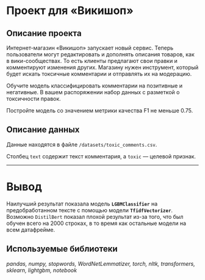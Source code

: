 # Проект для «Викишоп»

## Описание проекта
Интернет-магазин «Викишоп» запускает новый сервис. Теперь пользователи могут редактировать и дополнять описания товаров, как в вики-сообществах. То есть клиенты предлагают свои правки и комментируют изменения других. Магазину нужен инструмент, который будет искать токсичные комментарии и отправлять их на модерацию. 

Обучите модель классифицировать комментарии на позитивные и негативные. В вашем распоряжении набор данных с разметкой о токсичности правок.

Постройте модель со значением метрики качества F1 не меньше 0.75. 

## Описание данных

Данные находятся в файле `/datasets/toxic_comments.csv`.

Столбец `text` содержит текст комментария, а `toxic` — целевой признак.

---
# Вывод
Наилучший результат показала модель **`LGBMClassifier`** на предобработанном тексте с помощью модели **`TfidfVectorizer`**. Возможно `DistilBert` показал плохой результат из-за того, что был обучен всего на 2000 строках, в то время как остальные модели на всем датафрейме.

## Используемые библиотеки
*pandas, numpy, stopwords, WordNetLemmatizer, torch, nltk, transformers, sklearn, lightgbm, notebook*

